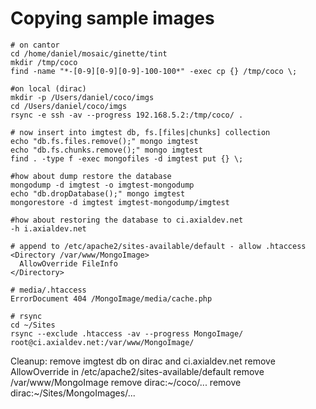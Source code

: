 # Copying sample images

    # on cantor
    cd /home/daniel/mosaic/ginette/tint
    mkdir /tmp/coco
    find -name "*-[0-9][0-9][0-9]-100-100*" -exec cp {} /tmp/coco \;

    #on local (dirac)
    mkdir -p /Users/daniel/coco/imgs
    cd /Users/daniel/coco/imgs
    rsync -e ssh -av --progress 192.168.5.2:/tmp/coco/ .

    # now insert into imgtest db, fs.[files|chunks] collection
    echo "db.fs.files.remove();" mongo imgtest
    echo "db.fs.chunks.remove();" mongo imgtest
    find . -type f -exec mongofiles -d imgtest put {} \;

    #how about dump restore the database
    mongodump -d imgtest -o imgtest-mongodump
    echo "db.dropDatabase();" mongo imgtest
    mongorestore -d imgtest imgtest-mongodump/imgtest

    #how about restoring the database to ci.axialdev.net
    -h i.axialdev.net

    # append to /etc/apache2/sites-available/default - allow .htaccess
    <Directory /var/www/MongoImage>
      AllowOverride FileInfo
    </Directory>
    
    # media/.htaccess
    ErrorDocument 404 /MongoImage/media/cache.php

    # rsync
    cd ~/Sites
    rsync --exclude .htaccess -av --progress MongoImage/ root@ci.axialdev.net:/var/www/MongoImage/


Cleanup:
  remove imgtest db on dirac and ci.axialdev.net
  remove AllowOverride in /etc/apache2/sites-available/default
  remove /var/www/MongoImage
  remove dirac:~/coco/...
  remove dirac:~/Sites/MongoImages/...
    